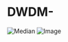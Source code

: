 # DWDM-
![Median](https://user-images.githubusercontent.com/112752216/216341619-79d62818-c69c-4fbf-b556-047954267b79.jpg)
![Image](https://user-images.githubusercontent.com/112752216/216342907-9cff10cb-eca9-423c-826a-6d886735cd4f.jpg)
